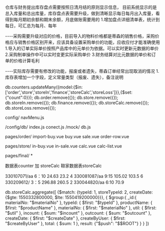 仓库与财务提出库存盘点需要按照日清月结的原则显示信息，
目前系统显示的是总入库量和总出库量，库存盘点表需要升级，做到清晰显示每日每月出入库量，看得到每月期初余额和期末余额，月底做账需要用的
1.增加盘点详细清单表，统计到每日，可汇总为每月、每年

----采购需要升级对应的价格，目前导入的物料价格都是蒂森的销售价格，采购价格应与销售价格区别开来，应该具备设置采购单价的功能，应收应付才能准确使用
1.导入的订单实际单价按照产品库中的元单价为依据。可以实时更新元数据的单价
2.采购制单操作中可以实时变更实际采购单价
3.财务结算对比元数据的单价和订单的价格计算毛利

----实际库存需要有修改的功能，报废或者遗失，蒂森订单经常出现取消的情况
1.库存表增加一个字段，定义常量类型（报废、遗失），备注说明

db.counters.updateMany({model:{$in:['order','store','storeIn','finance','storeCalc','storeLoss']}},{$set:{"count":0}});
db.order.remove({});
db.store.remove({});
db.storeIn.remove({});
db.finance.remove({});
db.storeCalc.remove({});
db.storeLoss.remove({});

config/
navMenu.js

/config/db/
index.js
conect.js
/mock/
db.js

pages/order/
import-buy.vue
buy.vue
sale.vue
order-row.vue

pages/store/
in-buy.vue
in-sale.vue
calc.vue
calc-list.vue

pages/final/
*

数据表counter 加 storeCalc
鞥家数据表storeCalc


330107071/aa 6：10 24.63 23.2       4
330081087/aa 9:15 105.02 103.5      6
330209612/ 3：5 296.88 260.5        2
330044820/aa 6:10 70.9

db.storeCalc.aggregate([
    {$match: {typeId: 1, storeTypeId: 2, createDate: {$gte: 1550332800000, $lte: 1550419200000}}},
    {
        $group:{
            _id:{ materialNo: "$materialNo" },
            typeId: { $first: "$typeId" },
			productName: { $first: "$productName" },
            materialNo: { $first: "$materialNo" },
			util: { $first: "$util" },
			incount: { $sum: "$incount" },
			outcount: { $sum: "$outcount" },
			createDate: { $first: "$createDate" },
			createByUser: { $first: "$createByUser" },
			total: { $sum: 1 },
			result: {"$push": "$$ROOT"}
        }
    }
])

